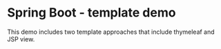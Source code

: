 # Spring Boot - template demo

This demo includes two template approaches that include thymeleaf and JSP view.

